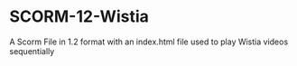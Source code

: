 # SCORM-12-Wistia
A Scorm File in 1.2 format with an index.html file used to play Wistia videos sequentially
